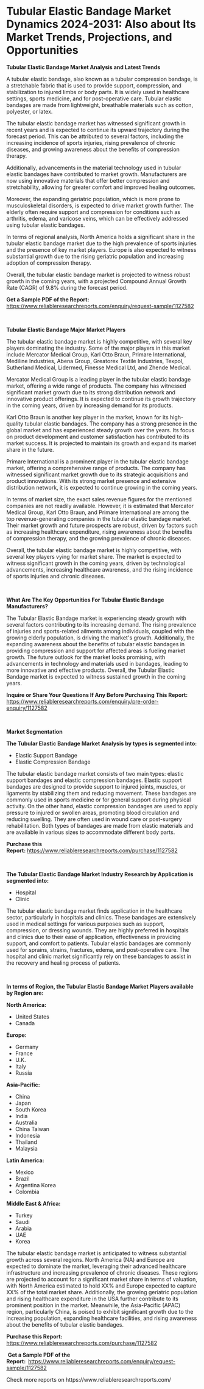 <p><h1>Tubular Elastic Bandage Market Dynamics 2024-2031: Also about Its Market Trends, Projections, and Opportunities</h1></p><p><strong>Tubular Elastic Bandage Market Analysis and Latest Trends</strong></p>
<p><p>A tubular elastic bandage, also known as a tubular compression bandage, is a stretchable fabric that is used to provide support, compression, and stabilization to injured limbs or body parts. It is widely used in healthcare settings, sports medicine, and for post-operative care. Tubular elastic bandages are made from lightweight, breathable materials such as cotton, polyester, or latex.</p><p>The tubular elastic bandage market has witnessed significant growth in recent years and is expected to continue its upward trajectory during the forecast period. This can be attributed to several factors, including the increasing incidence of sports injuries, rising prevalence of chronic diseases, and growing awareness about the benefits of compression therapy.</p><p>Additionally, advancements in the material technology used in tubular elastic bandages have contributed to market growth. Manufacturers are now using innovative materials that offer better compression and stretchability, allowing for greater comfort and improved healing outcomes.</p><p>Moreover, the expanding geriatric population, which is more prone to musculoskeletal disorders, is expected to drive market growth further. The elderly often require support and compression for conditions such as arthritis, edema, and varicose veins, which can be effectively addressed using tubular elastic bandages.</p><p>In terms of regional analysis, North America holds a significant share in the tubular elastic bandage market due to the high prevalence of sports injuries and the presence of key market players. Europe is also expected to witness substantial growth due to the rising geriatric population and increasing adoption of compression therapy.</p><p>Overall, the tubular elastic bandage market is projected to witness robust growth in the coming years, with a projected Compound Annual Growth Rate (CAGR) of 9.8% during the forecast period.</p></p>
<p><strong>Get a Sample PDF of the Report:&nbsp;</strong> <a href="https://www.reliableresearchreports.com/enquiry/request-sample/1127582">https://www.reliableresearchreports.com/enquiry/request-sample/1127582</a></p>
<p>&nbsp;</p>
<p><strong>Tubular Elastic Bandage Major Market Players</strong></p>
<p><p>The tubular elastic bandage market is highly competitive, with several key players dominating the industry. Some of the major players in this market include Меrсаtоr Меdісаl Grоuр, Каrl Оttо Вrаun, Рrіmаrе Іntеrnаtіоnаl, Меdіlіnе Іnduѕtrіеѕ, Аbеnа Grоuр, Grеаtоrех Техtіlе Іnduѕtrіеѕ, Техроl, Ѕuthеrlаnd Меdісаl, Lіdеrmеd, Fіnеѕѕе Меdісаl Ltd, and Zhende Medical.</p><p>Меrсаtоr Меdісаl Grоuр is a leading player in the tubular elastic bandage market, offering a wide range of products. The company has witnessed significant market growth due to its strong distribution network and innovative product offerings. It is expected to continue its growth trajectory in the coming years, driven by increasing demand for its products.</p><p>Каrl Оttо Вrаun is another key player in the market, known for its high-quality tubular elastic bandages. The company has a strong presence in the global market and has experienced steady growth over the years. Its focus on product development and customer satisfaction has contributed to its market success. It is projected to maintain its growth and expand its market share in the future.</p><p>Рrіmаrе Іntеrnаtіоnаl is a prominent player in the tubular elastic bandage market, offering a comprehensive range of products. The company has witnessed significant market growth due to its strategic acquisitions and product innovations. With its strong market presence and extensive distribution network, it is expected to continue growing in the coming years.</p><p>In terms of market size, the exact sales revenue figures for the mentioned companies are not readily available. However, it is estimated that Меrсаtоr Меdісаl Grоuр, Каrl Оttо Вrаun, and Рrіmаrе Іntеrnаtіоnаl are among the top revenue-generating companies in the tubular elastic bandage market. Their market growth and future prospects are robust, driven by factors such as increasing healthcare expenditure, rising awareness about the benefits of compression therapy, and the growing prevalence of chronic diseases.</p><p>Overall, the tubular elastic bandage market is highly competitive, with several key players vying for market share. The market is expected to witness significant growth in the coming years, driven by technological advancements, increasing healthcare awareness, and the rising incidence of sports injuries and chronic diseases.</p></p>
<p>&nbsp;</p>
<p><strong>What Are The Key Opportunities For Tubular Elastic Bandage Manufacturers?</strong></p>
<p><p>The Tubular Elastic Bandage market is experiencing steady growth with several factors contributing to its increasing demand. The rising prevalence of injuries and sports-related ailments among individuals, coupled with the growing elderly population, is driving the market's growth. Additionally, the expanding awareness about the benefits of tubular elastic bandages in providing compression and support for affected areas is fueling market growth. The future outlook for the market looks promising, with advancements in technology and materials used in bandages, leading to more innovative and effective products. Overall, the Tubular Elastic Bandage market is expected to witness sustained growth in the coming years.</p></p>
<p><strong>Inquire or Share Your Questions If Any Before Purchasing This Report:</strong> <a href="https://www.reliableresearchreports.com/enquiry/pre-order-enquiry/1127582">https://www.reliableresearchreports.com/enquiry/pre-order-enquiry/1127582</a></p>
<p>&nbsp;</p>
<p><strong>Market Segmentation</strong></p>
<p><strong>The Tubular Elastic Bandage Market Analysis by types is segmented into:</strong></p>
<p><ul><li>Еlаѕtіс Ѕuрроrt Ваndаgе</li><li>Еlаѕtіс Соmрrеѕѕіоn Ваndаgе</li></ul></p>
<p><p>The tubular elastic bandage market consists of two main types: elastic support bandages and elastic compression bandages. Elastic support bandages are designed to provide support to injured joints, muscles, or ligaments by stabilizing them and reducing movement. These bandages are commonly used in sports medicine or for general support during physical activity. On the other hand, elastic compression bandages are used to apply pressure to injured or swollen areas, promoting blood circulation and reducing swelling. They are often used in wound care or post-surgery rehabilitation. Both types of bandages are made from elastic materials and are available in various sizes to accommodate different body parts.</p></p>
<p><strong>Purchase this Report:&nbsp;</strong><a href="https://www.reliableresearchreports.com/purchase/1127582">https://www.reliableresearchreports.com/purchase/1127582</a></p>
<p>&nbsp;</p>
<p><strong>The Tubular Elastic Bandage Market Industry Research by Application is segmented into:</strong></p>
<p><ul><li>Hospital</li><li>Clinic</li></ul></p>
<p><p>The tubular elastic bandage market finds application in the healthcare sector, particularly in hospitals and clinics. These bandages are extensively used in medical settings for various purposes such as support, compression, or dressing wounds. They are highly preferred in hospitals and clinics due to their ease of application, effectiveness in providing support, and comfort to patients. Tubular elastic bandages are commonly used for sprains, strains, fractures, edema, and post-operative care. The hospital and clinic market significantly rely on these bandages to assist in the recovery and healing process of patients.</p></p>
<p>&nbsp;</p>
<p><strong>In terms of Region, the Tubular Elastic Bandage Market Players available by Region are:</strong></p>
<p>
    <p> <strong> North America: </strong>
        <ul>
            <li>United States</li>
            <li>Canada</li>
        </ul>
        </p> 
    <p> <strong> Europe: </strong>
        <ul>
            <li>Germany</li>
            <li>France</li>
            <li>U.K.</li>
            <li>Italy</li>
            <li>Russia</li>
        </ul>
        </p> 
    <p> <strong> Asia-Pacific: </strong>
        <ul>
            <li>China</li>
            <li>Japan</li>
            <li>South Korea</li>
            <li>India</li>
            <li>Australia</li>
            <li>China Taiwan</li>
            <li>Indonesia</li>
            <li>Thailand</li>
            <li>Malaysia</li>
        </ul>
        </p> 
    <p> <strong> Latin America: </strong>
        <ul>
            <li>Mexico</li>
            <li>Brazil</li>
            <li>Argentina Korea</li>
            <li>Colombia</li>
        </ul>
        </p> 
    <p> <strong> Middle East & Africa: </strong>
        <ul>
            <li>Turkey</li>
            <li>Saudi</li>
            <li>Arabia</li>
            <li>UAE</li>
            <li>Korea</li>
        </ul>
    </p>
    </p>
<p><p>The tubular elastic bandage market is anticipated to witness substantial growth across several regions. North America (NA) and Europe are expected to dominate the market, leveraging their advanced healthcare infrastructure and increasing prevalence of chronic diseases. These regions are projected to account for a significant market share in terms of valuation, with North America estimated to hold XX% and Europe expected to capture XX% of the total market share. Additionally, the growing geriatric population and rising healthcare expenditure in the USA further contribute to its prominent position in the market. Meanwhile, the Asia-Pacific (APAC) region, particularly China, is poised to exhibit significant growth due to the increasing population, expanding healthcare facilities, and rising awareness about the benefits of tubular elastic bandages.</p></p>
<p><strong>Purchase this Report: </strong><a href="https://www.reliableresearchreports.com/purchase/1127582">https://www.reliableresearchreports.com/purchase/1127582</a></p>
<p>&nbsp;<strong>Get a Sample PDF of the Report:&nbsp;&nbsp;</strong><a href="https://www.reliableresearchreports.com/enquiry/request-sample/1127582">https://www.reliableresearchreports.com/enquiry/request-sample/1127582</a></p>
<p><strong></strong></p>
<p>Check more reports on https://www.reliableresearchreports.com/</p>